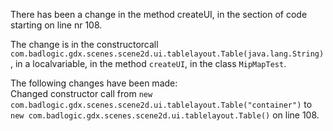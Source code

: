 There has been a change in the method createUI, in the section of code starting on line nr 108.
  
The change is in the constructorcall ```com.badlogic.gdx.scenes.scene2d.ui.tablelayout.Table(java.lang.String)```, in a localvariable, in the method ```createUI```, in the class ```MipMapTest```.
  
The following changes have been made:  
Changed constructor call from ```new com.badlogic.gdx.scenes.scene2d.ui.tablelayout.Table("container")``` to ```new com.badlogic.gdx.scenes.scene2d.ui.tablelayout.Table()``` on line 108.  
